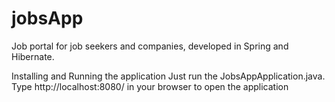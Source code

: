 # jobsApp
Job portal for job seekers and companies, developed in Spring and Hibernate.

Installing and Running the application
Just run the JobsAppApplication.java. 
Type http://localhost:8080/ in your browser to open the application
